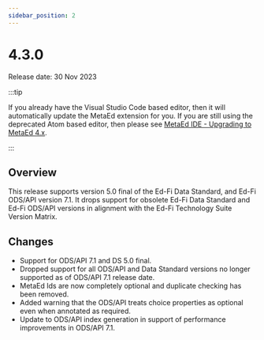 ```yaml
---
sidebar_position: 2
---
```


# 4.3.0

Release date: 30 Nov 2023

:::tip

If you already have the Visual Studio Code based editor, then it will
automatically update the MetaEd extension for you. If you are still using the
deprecated Atom based editor, then please see [MetaEd IDE - Upgrading to MetaEd
4.x](../ide-user-guide/upgrading-to-metaed-4x.md).

:::

## Overview

This release supports version 5.0 final of the Ed-Fi Data Standard, and Ed-Fi
ODS/API version 7.1. It drops support for obsolete Ed-Fi Data Standard and Ed-Fi
ODS/API versions in alignment with the Ed-Fi Technology Suite Version Matrix.

## Changes

* Support for ODS/API 7.1 and DS 5.0 final.
* Dropped support for all ODS/API and Data Standard versions no longer supported
  as of ODS/API 7.1 release date.
* MetaEd Ids are now completely optional and duplicate checking has been
  removed.
* Added warning that the ODS/API treats choice properties as optional even when
  annotated as required.
* Update to ODS/API index generation in support of performance improvements in
  ODS/API 7.1.
